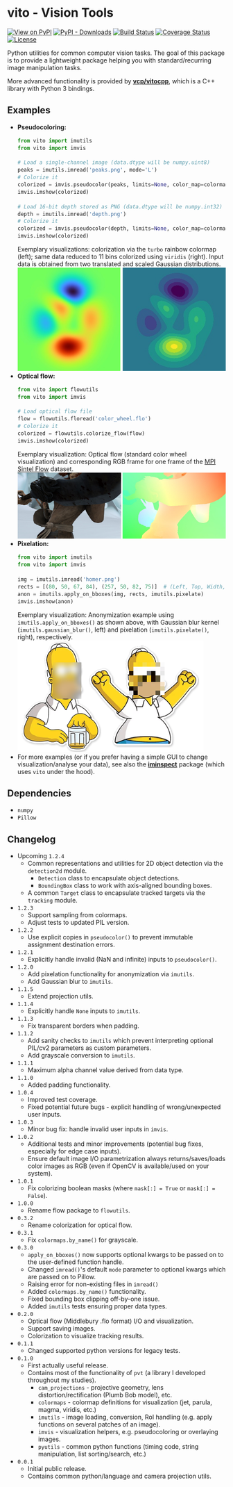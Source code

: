 # vito - Vision Tools
[![View on PyPI](https://badge.fury.io/py/vito.svg)](https://pypi.org/project/vito)
[![PyPI - Downloads](https://img.shields.io/pypi/dm/vito.svg)](https://pypi.org/project/vito)
[![Build Status](https://travis-ci.com/snototter/vito.svg?branch=master)](https://travis-ci.com/snototter/vito)
[![Coverage Status](https://coveralls.io/repos/github/snototter/vito/badge.svg?branch=master)](https://coveralls.io/github/snototter/vito?branch=master)
[![License](https://img.shields.io/badge/license-MIT-blue.svg)](https://github.com/snototter/vito/blob/master/LICENSE?raw=true)

Python utilities for common computer vision tasks.
The goal of this package is to provide a lightweight package helping you with standard/recurring image manipulation tasks.

More advanced functionality is provided by [**vcp/vitocpp**](https://github.com/snototter/vitocpp), which is a C++ library with Python 3 bindings.

## Examples
* **Pseudocoloring:** 
  ```python
  from vito import imutils
  from vito import imvis

  # Load a single-channel image (data.dtype will be numpy.uint8)
  peaks = imutils.imread('peaks.png', mode='L')
  # Colorize it
  colorized = imvis.pseudocolor(peaks, limits=None, color_map=colormaps.colormap_viridis_rgb)
  imvis.imshow(colorized)

  # Load 16-bit depth stored as PNG (data.dtype will be numpy.int32)
  depth = imutils.imread('depth.png')
  # Colorize it
  colorized = imvis.pseudocolor(depth, limits=None, color_map=colormaps.colormap_turbo_rgb)
  imvis.imshow(colorized)

  ```
  Exemplary visualizations: colorization via the `turbo` rainbow colormap (left); same data reduced to 11 bins colorized using `viridis` (right). Input data is obtained from two translated and scaled Gaussian distributions.
  ![Pseudocoloring Example](https://github.com/snototter/vito/raw/master/examples/visualizations/example-pseudocolor.png)
* **Optical flow:**
  ```python
  from vito import flowutils
  from vito import imvis

  # Load optical flow file
  flow = flowutils.floread('color_wheel.flo')
  # Colorize it
  colorized = flowutils.colorize_flow(flow)
  imvis.imshow(colorized)
  ```
  Exemplary visualization: Optical flow (standard color wheel visualization) and corresponding RGB frame for one frame of the [MPI Sintel Flow](http://sintel.is.tue.mpg.de) dataset.
  ![Optical Flow Example](https://github.com/snototter/vito/raw/master/examples/visualizations/example-flowvis.png)
* **Pixelation:**
  ```python
  from vito import imutils
  from vito import imvis

  img = imutils.imread('homer.png')
  rects = [(80, 50, 67, 84), (257, 50, 82, 75)]  # (Left, Top, Width, Height)
  anon = imutils.apply_on_bboxes(img, rects, imutils.pixelate)
  imvis.imshow(anon)
  ```
  Exemplary visualization: Anonymization example using `imutils.apply_on_bboxes()` as shown above, with Gaussian blur kernel (`imutils.gaussian_blur()`, left) and pixelation (`imutils.pixelate()`, right), respectively.
  ![Anonymization Example](https://github.com/snototter/vito/raw/master/examples/visualizations/example-anon.png)
* For more examples (or if you prefer having a simple GUI to change visualization/analyse your data), see also the [**iminspect**](https://pypi.org/project/iminspect) package (which uses `vito` under the hood).


## Dependencies
* `numpy`
* `Pillow`


## Changelog
* Upcoming `1.2.4`
  * Common representations and utilities for 2D object detection via the `detection2d` module.
    * `Detection` class to encapsulate object detections.
    * `BoundingBox` class to work with axis-aligned bounding boxes.
  * A common `Target` class to encapsulate tracked targets via the `tracking` module.
* `1.2.3`
  * Support sampling from colormaps.
  * Adjust tests to updated PIL version.
* `1.2.2`
  * Use explicit copies in `pseudocolor()` to prevent immutable assignment destination errors.
* `1.2.1`
  * Explicitly handle invalid (NaN and infinite) inputs to `pseudocolor()`.
* `1.2.0`
  * Add pixelation functionality for anonymization via `imutils`.
  * Add Gaussian blur to `imutils`.
* `1.1.5`
  * Extend projection utils.
* `1.1.4`
  * Explicitly handle `None` inputs to `imutils`.
* `1.1.3`
  * Fix transparent borders when padding.
* `1.1.2`
  * Add sanity checks to `imutils` which prevent interpreting optional PIL/cv2 parameters as custom parameters.
  * Add grayscale conversion to `imutils`.
* `1.1.1`
  * Maximum alpha channel value derived from data type.
* `1.1.0`
  * Added padding functionality.
* `1.0.4`
  * Improved test coverage.
  * Fixed potential future bugs - explicit handling of wrong/unexpected user inputs.
* `1.0.3`
  * Minor bug fix: handle invalid user inputs in `imvis`.
* `1.0.2`
  * Additional tests and minor improvements (potential bug fixes, especially for edge case inputs).
  * Ensure default image I/O parametrization always returns/saves/loads color images as RGB (even if OpenCV is available/used on your system).
* `1.0.1`
  * Fix colorizing boolean masks (where `mask[:] = True` or `mask[:] = False`).
* `1.0.0`
  * Rename flow package to `flowutils`.
* `0.3.2`
  * Rename colorization for optical flow.
* `0.3.1`
  * Fix `colormaps.by_name()` for grayscale.
* `0.3.0`
  * `apply_on_bboxes()` now supports optional kwargs to be passed on to the user-defined function handle.
  * Changed `imread()`'s default `mode` parameter to optional kwargs which are passed on to Pillow.
  * Raising error for non-existing files in `imread()`
  * Added `colormaps.by_name()` functionality.
  * Fixed bounding box clipping off-by-one issue.
  * Added `imutils` tests ensuring proper data types.
* `0.2.0`
  * Optical flow (Middlebury .flo format) I/O and visualization.
  * Support saving images.
  * Colorization to visualize tracking results.
* `0.1.1`
  * Changed supported python versions for legacy tests.
* `0.1.0`
  * First actually useful release.
  * Contains most of the functionality of `pvt` (a library I developed throughout my studies).
    * `cam_projections` - projective geometry, lens distortion/rectification (Plumb Bob model), etc.
    * `colormaps` - colormap definitions for visualization (jet, parula, magma, viridis, etc.)
    * `imutils` - image loading, conversion, RoI handling (e.g. apply functions on several patches of an image).
    * `imvis` - visualization helpers, e.g. pseudocoloring or overlaying images.
    * `pyutils` - common python functions (timing code, string manipulation, list sorting/search, etc.)
* `0.0.1`
  * Initial public release.
  * Contains common python/language and camera projection utils.
